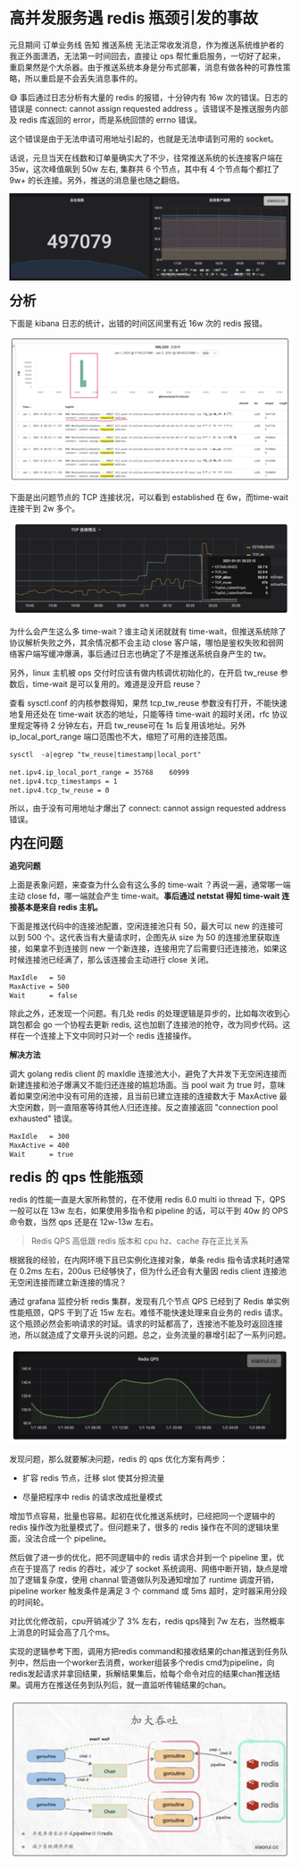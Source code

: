 # 高并发服务遇 redis 瓶颈引发的事故

元旦期间 订单业务线 告知 推送系统 无法正常收发消息，作为推送系统维护者的我正外面潇洒，无法第一时间回去，直接让 ops 帮忙重启服务，一切好了起来，重启果然是个大杀器。由于推送系统本身是分布式部署，消息有做各种的可靠性策略，所以重启是不会丢失消息事件的。

😅 事后通过日志分析有大量的 redis 的报错，十分钟内有 16w 次的错误。日志的错误是 connect: cannot assign requested address 。该错误不是推送服务内部及 redis 库返回的 error，而是系统回馈的 errno 错误。

这个错误是由于无法申请可用地址引起的，也就是无法申请到可用的 socket。

话说，元旦当天在线数和订单量确实大了不少，往常推送系统的长连接客户端在 35w，这次峰值飙到 50w 左右, 集群共 6 个节点，其中有 4 个节点每个都扛了 9w+ 的长连接。另外，推送的消息量也随之翻倍。

<img src="./assets/image-20220417155823141.png" alt="image-20220327161928203" style="zoom:50%;" />

<font size=5>**分析**</font>

下面是 kibana 日志的统计，出错的时间区间里有近 16w 次的 redis 报错。

<img src="./assets/image-20220417160002026.png" alt="image-20220327161928203" style="zoom:50%;" />

下面是出问题节点的 TCP 连接状况，可以看到 established 在 6w，而time-wait 连接干到 2w 多个。

<img src="./assets/image-20220417160059212.png" alt="image-20220327161928203" style="zoom:50%;" />

为什么会产生这么多 time-wait？谁主动关闭就就有 time-wait，但推送系统除了协议解析失败之外，其余情况都不会主动 close 客户端，哪怕是鉴权失败和弱网络客户端写缓冲爆满，事后通过日志也确定了不是推送系统自身产生的 tw。

另外，linux 主机被 ops 交付时应该有做内核调优初始化的，在开启 tw_reuse 参数后，time-wait 是可以复用的。难道是没开启 reuse？

查看 sysctl.conf 的内核参数得知，果然 tcp_tw_reuse 参数没有打开，不能快速地复用还处在 time-wait 状态的地址，只能等待 time-wait 的超时关闭，rfc 协议里规定等待 2 分钟左右，开启 tw_reuse可在 1s 后复用该地址。另外 ip_local_port_range 端口范围也不大，缩短了可用的连接范围。

```
sysctl  -a|egrep "tw_reuse|timestamp|local_port"

net.ipv4.ip_local_port_range = 35768    60999
net.ipv4.tcp_timestamps = 1
net.ipv4.tcp_tw_reuse = 0
```

所以，由于没有可用地址才爆出了 connect: cannot assign requested address 错误。

<font size=5>**内在问题**</font>

**追究问题**

上面是表象问题，来查查为什么会有这么多的 time-wait ？再说一遍，通常哪一端主动 close fd，哪一端就会产生 time-wait。**事后通过 netstat 得知 time-wait 连接基本是来自 redis 主机。**

下面是推送代码中的连接池配置，空闲连接池只有 50，最大可以 new 的连接可以到 500 个。这代表当有大量请求时，企图先从 size 为 50 的连接池里获取连接，如果拿不到连接则 new 一个新连接，连接用完了后需要归还连接池，如果这时候连接池已经满了，那么该连接会主动进行 close 关闭。

```
MaxIdle   = 50
MaxActive = 500
Wait      = false
```

除此之外，还发现一个问题。有几处 redis 的处理逻辑是异步的，比如每次收到心跳包都会 go 一个协程去更新 redis, 这也加剧了连接池的抢夺，改为同步代码。这样在一个连接上下文中同时只对一个 redis 连接操作。

**解决方法**

调大 golang redis client 的 maxIdle 连接池大小，避免了大并发下无空闲连接而新建连接和池子爆满又不能归还连接的尴尬场面。当 pool wait 为 true 时，意味着如果空闲池中没有可用的连接，且当前已建立连接的连接数大于 MaxActive 最大空闲数，则一直阻塞等待其他人归还连接。反之直接返回 "connection pool exhausted" 错误。

```
MaxIdle   = 300
MaxActive = 400
Wait      = true
```

<font size=5>**redis 的 qps 性能瓶颈**</font>

redis 的性能一直是大家所称赞的，在不使用 redis 6.0 multi io thread 下，QPS 一般可以在 13w 左右，如果使用多指令和 pipeline 的话，可以干到 40w 的 OPS 命令数，当然 qps 还是在 12w-13w 左右。

> Redis QPS 高低跟 redis 版本和 cpu hz、cache 存在正比关系

根据我的经验，在内网环境下且已实例化连接对象，单条 redis 指令请求耗时通常在 0.2ms 左右，200us 已经够快了，但为什么还会有大量因 redis client 连接池无空闲连接而建立新连接的情况？

通过 grafana 监控分析 redis 集群，发现有几个节点 QPS 已经到了 Redis 单实例性能瓶颈，QPS 干到了近 15w 左右。难怪不能快速处理来自业务的 redis 请求。这个瓶颈必然会影响请求的时延。请求的时延都高了，连接池不能及时返回连接池，所以就造成了文章开头说的问题。总之，业务流量的暴增引起了一系列问题。

<img src="./assets/image-20220417161856880.png" alt="image-20220327161928203" style="zoom:50%;" />

发现问题，那么就要解决问题，redis 的 qps 优化方案有两步：

- 扩容 redis 节点，迁移 slot 使其分担流量
  
- 尽量把程序中 redis 的请求改成批量模式

增加节点容易，批量也容易。起初在优化推送系统时，已经把同一个逻辑中的 redis 操作改为批量模式了。但问题来了，很多的 redis 操作在不同的逻辑块里面，没法合成一个 pipeline。

然后做了进一步的优化，把不同逻辑中的 redis 请求合并到一个 pipeline 里，优点在于提高了 redis 的吞吐，减少了 socket 系统调用、网络中断开销，缺点是增加了逻辑复杂度，使用 channal 管道做队列及通知增加了 runtime 调度开销，pipeline worker 触发条件是满足 3 个 command 或 5ms 超时，定时器采用分段的时间轮。

对比优化修改前，cpu开销减少了 3% 左右，redis qps降到 7w 左右，当然概率上消息的时延会高了几个ms。

实现的逻辑参考下图，调用方把redis command和接收结果的chan推送到任务队列中，然后由一个worker去消费，worker组装多个redis cmd为pipeline，向redis发起请求并拿回结果，拆解结果集后，给每个命令对应的结果chan推送结果。调用方在推送任务到队列后，就一直监听传输结果的chan。

<img src="./assets/image-20220417162136657.png" alt="image-20220327161928203" style="zoom:50%;" />





